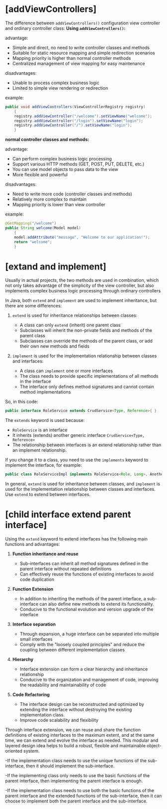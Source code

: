 # [addViewControllers]

The difference between `addViewControllers()` configuration view controller and ordinary controller class:
**Using `addViewControllers()`:**

advantage:
- Simple and direct, no need to write controller classes and methods
- Suitable for static resource mapping and simple redirection scenarios
- Mapping priority is higher than normal controller methods
- Centralized management of view mapping for easy maintenance

disadvantages:
- Unable to process complex business logic
- Limited to simple view rendering or redirection

example:
```java
public void addViewControllers(ViewControllerRegistry registry)
    {
    registry.addViewController("/welcome").setViewName("welcome");
    registry.addViewController("/login").setViewName("login");
    registry.addViewController("/").setViewName("login");
    }
```

**normal controller classes and methods:**

advantage:
- Can perform complex business logic processing
- Support various HTTP methods (GET, POST, PUT, DELETE, etc.)
- You can use model objects to pass data to the view
- More flexible and powerful

disadvantages:
- Need to write more code (controller classes and methods)
- Relatively more complex to maintain
- Mapping priority is lower than view controller

example:
```java
@GetMapping("/welcome")
public String welcome(Model model) 
    {
    model.addAttribute("message", "Welcome to our application!");
    return "welcome";
    }
```

# [extand and implement]
Usually in actual projects, the two methods are used in combination, 
which not only takes advantage of the simplicity of the view controller, 
but also implements complex business logic processing through ordinary controllers

In Java, both `extend` and `implement` are used to implement inheritance, but there are some differences:

1. `extend` is used for inheritance relationships between classes:
    - A class can only `extend` (inherit) one parent class
    - Subclasses will inherit the non-private fields and methods of the parent class
    - Subclasses can override the methods of the parent class, or add their own new methods and fields

2. `implement` is used for the implementation relationship between classes and interfaces:
    - A class can `implement` one or more interfaces
    - The class needs to provide specific implementations of all methods in the interface
    - The interface only defines method signatures and cannot contain method implementations

So, in this code:

```java
public interface RoleService extends CrudService<Type, Reference>{ }
```

The `extends` keyword is used because:

- `RoleService` is an interface
- It inherits (extends) another generic interface `CrudService<Type, Reference>`
- The relationship between interfaces is an extend relationship rather than an implement relationship.

If you change it to a class, you need to use the `implements` keyword to implement the interface, for example:

```java
public class RoleServiceImpl implements RoleService<Role, Long>, AnotherInterface { }
```

In general, `extend` is used for inheritance between classes, and `implement` is used for 
the implementation relationship between classes and interfaces. Use `extend` to extend between interfaces.




# [child interface extend parent interface]
Using the `extend` keyword to extend interfaces has the following main functions and advantages:

1. **Function inheritance and reuse**
    - Sub-interfaces can inherit all method signatures defined in the parent interface without repeated definitions
    - Can effectively reuse the functions of existing interfaces to avoid code duplication

2. **Function Extension**
    - In addition to inheriting the methods of the parent interface, a sub-interface can also define new methods to extend its functionality.
    - Conducive to the functional evolution and version upgrade of the interface

3. **Interface separation**
    - Through expansion, a huge interface can be separated into multiple small interfaces
    - Comply with the "loosely coupled principles" and reduce the coupling between different implementation classes

4. **Hierarchy**
    - Interface extension can form a clear hierarchy and inheritance relationship
    - Conducive to the organization and management of code, improving the readability and maintainability of code

5. **Code Refactoring**
    - The interface design can be reconstructed and optimized by extending the interface without destroying the existing implementation class.
    - Improve code scalability and flexibility

Through interface extension, we can reuse and share the function definitions of existing interfaces to the maximum extent, and at the same time, 
we can extend and evolve the interface as needed. This modular and layered design idea helps to build a robust, flexible and maintainable object-oriented system.

-If the implementation class needs to use the unique functions of the sub-interface, then it should implement the sub-interface.

-If the implementing class only needs to use the basic functions of the parent interface, then implementing the parent interface is enough.

-If the implementation class needs to use both the basic functions of the parent interface and the extended functions of the sub-interface, then it can choose to implement both the parent interface and the sub-interface.